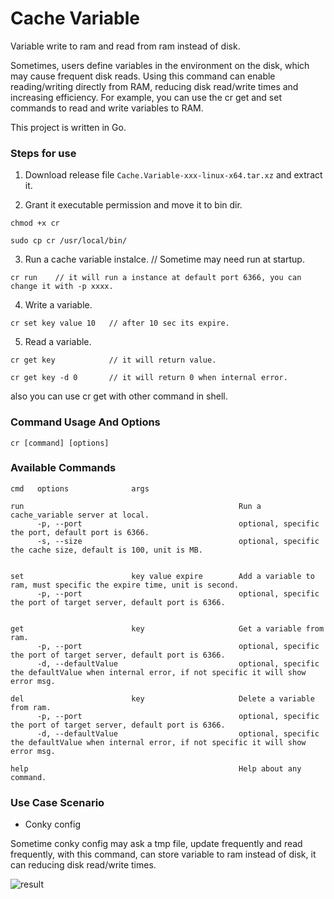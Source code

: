 # Cache Variable
Variable write to ram and read from ram instead of disk.

Sometimes, users define variables in the environment on the disk, which may cause frequent disk reads. Using this command can enable reading/writing directly from RAM, reducing disk read/write times and increasing efficiency. For example, you can use the cr get and set commands to read and write variables to RAM.


This project is written in Go.

### Steps for use

1. Download release file `Cache.Variable-xxx-linux-x64.tar.xz` and extract it.

2. Grant it executable permission and move it to bin dir.    
```
chmod +x cr

sudo cp cr /usr/local/bin/
```

3. Run a cache variable instalce.  // Sometime may need run at startup.
```
cr run    // it will run a instance at default port 6366, you can change it with -p xxxx.
```


4. Write a variable.
```
cr set key value 10   // after 10 sec its expire. 
```

5. Read a variable.
```
cr get key            // it will return value.

cr get key -d 0       // it will return 0 when internal error. 
```
also you can use cr get with other command in shell.


### Command Usage And Options
```
cr [command] [options]
```

### Available Commands
```
cmd   options              args                                 

run                                                Run a cache_variable server at local.
      -p, --port                                   optional, specific the port, default port is 6366.
      -s, --size                                   optional, specific the cache size, default is 100, unit is MB.


set                        key value expire        Add a variable to ram, must specific the expire time, unit is second.
      -p, --port                                   optional, specific the port of target server, default port is 6366.
      

get                        key                     Get a variable from ram.
      -p, --port                                   optional, specific the port of target server, default port is 6366.
      -d, --defaultValue                           optional, specific the defaultValue when internal error, if not specific it will show error msg.

del                        key                     Delete a variable from ram.
      -p, --port                                   optional, specific the port of target server, default port is 6366.
      -d, --defaultValue                           optional, specific the defaultValue when internal error, if not specific it will show error msg.

help                                               Help about any command.
```



### Use Case Scenario
- Conky config

Sometime conky config may ask a tmp file, update frequently and read frequently, with this command, can store variable to ram instead of disk, it can reducing disk read/write times.

![result](https://github.com/MarsSwimmer/cache_variable/assets/146618222/81bd8b34-ac37-47e7-a6dc-d4f64ac808af)


